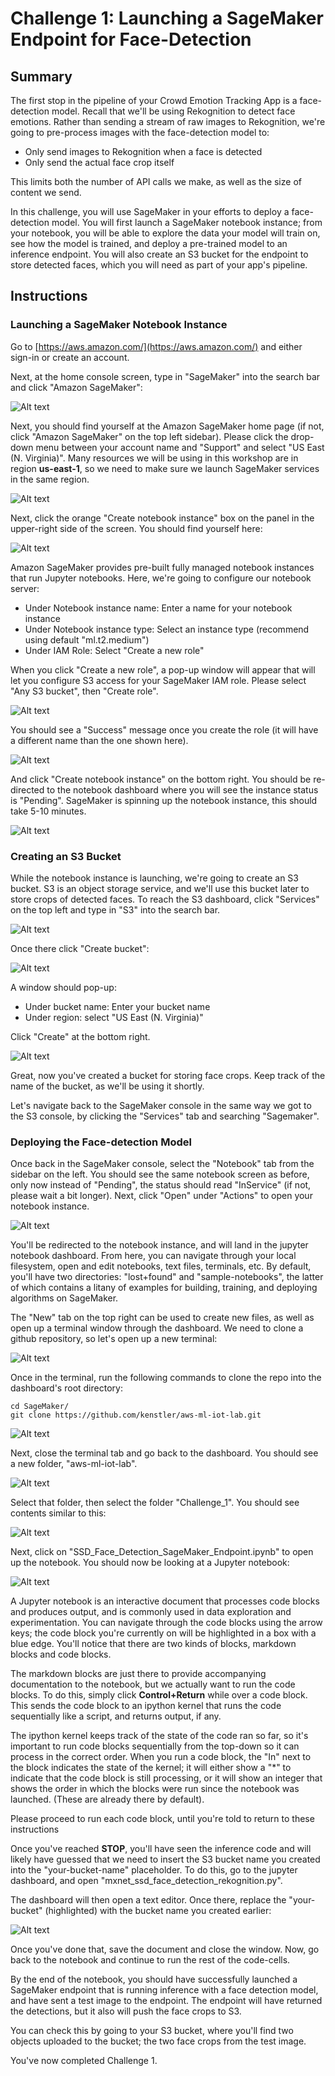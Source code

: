# Challenge 1: Launching a SageMaker Endpoint for Face-Detection

## Summary

The first stop in the pipeline of your Crowd Emotion Tracking App is a face-detection model. Recall that we'll be using Rekognition to detect face emotions. Rather than sending a stream of raw images to Rekognition, we're going to pre-process images with the face-detection model to:
* Only send images to Rekognition when a face is detected
* Only send the actual face crop itself

This limits both the number of API calls we make, as well as the size of content we send.

In this challenge, you will use SageMaker in your efforts to deploy a face-detection model. You will first launch a SageMaker notebook instance; from your notebook, you will be able to explore the data your model will train on, see how the model is trained, and deploy a pre-trained model to an inference endpoint. You will also create an S3 bucket for the endpoint to store detected faces, which you will need as part of your app's pipeline.

## Instructions

### Launching a SageMaker Notebook Instance

Go to [https://aws.amazon.com/](https://aws.amazon.com/) and either sign-in or create an account.

Next, at the home console screen, type in "SageMaker" into the search bar and click "Amazon SageMaker":

![Alt text](../screenshots/console_0.png)

Next, you should find yourself at the Amazon SageMaker home page (if not, click "Amazon SageMaker" on the top left sidebar).
Please click the drop-down menu between your account name and "Support" and select "US East (N. Virginia)". Many resources we will be using in this workshop are in region **us-east-1**, so we need to make sure we launch SageMaker services in the same region.

![Alt text](../screenshots/sagemaker_home_0.png)

Next, click the orange "Create notebook instance" box on the panel in the upper-right side of the screen. You should find yourself here:

![Alt text](../screenshots/create_nb_instance_0.png)

Amazon SageMaker provides pre-built fully managed notebook instances that run Jupyter notebooks. Here, we're going to configure our notebook server:
* Under Notebook instance name: Enter a name for your notebook instance
* Under Notebook instance type: Select an instance type (recommend using default "ml.t2.medium")
* Under IAM Role: Select "Create a new role"

When you click "Create a new role", a pop-up window will appear that will let you configure S3 access for your SageMaker IAM role. Please select "Any S3 bucket", then "Create role".

![Alt text](../screenshots/create_iam_role_0.png)

You should see a "Success" message once you create the role (it will have a different name than the one shown here).

![Alt text](../screenshots/create_nb_instance_1.png)

And click "Create notebook instance" on the bottom right. You should be re-directed to the notebook dashboard where you will see the instance status is "Pending". SageMaker is spinning up the notebook instance, this should take 5-10 minutes.

![Alt text](../screenshots/notebook_dashboard_0.png)

### Creating an S3 Bucket

While the notebook instance is launching, we're going to create an S3 bucket. S3 is an object storage service, and we'll use this bucket later to store crops of detected faces. To reach the S3 dashboard, click "Services" on the top left and type in "S3" into the search bar.

![Alt text](../screenshots/search_s3_0.png)

Once there click "Create bucket":

![Alt text](../screenshots/create_bucket_0.png)

A window should pop-up:
* Under bucket name: Enter your bucket name
* Under region: select "US East (N. Virginia)"

Click "Create" at the bottom right.

![Alt text](../screenshots/create_bucket_1.png)

Great, now you've created a bucket for storing face crops. Keep track of the name of the bucket, as we'll be using it shortly. 

Let's navigate back to the SageMaker console in the same way we got to the S3 console, by clicking the "Services" tab and searching "Sagemaker".

### Deploying the Face-detection Model

Once back in the SageMaker console, select the "Notebook" tab from the sidebar on the left. You should see the same notebook screen as before, only now instead of "Pending", the status should read "InService" (if not, please wait a bit longer). Next, click "Open" under "Actions" to open your notebook instance.

![Alt text](../screenshots/notebook_dashboard_1.png)

You'll be redirected to the notebook instance, and will land in the jupyter notebook dashboard. From here, you can navigate through your local filesystem, open and edit notebooks, text files, terminals, etc. By default, you'll have two directories: "lost+found" and "sample-notebooks", the latter of which contains a litany of examples for building, training, and deploying algorithms on SageMaker.

The "New" tab on the top right can be used to create new files, as well as open up a terminal window through the dashboard. We need to clone a github repository, so let's open up a new terminal:

![Alt text](../screenshots/jupyter_dashboard_1.png)

Once in the terminal, run the following commands to clone the repo into the dashboard's root directory:
```shell
cd SageMaker/
git clone https://github.com/kenstler/aws-ml-iot-lab.git
```
![Alt text](../screenshots/terminal_0.png)

Next, close the terminal tab and go back to the dashboard. You should see a new folder, "aws-ml-iot-lab". 

![Alt text](../screenshots/jupyter_dashboard_2.png)

Select that folder, then select the folder "Challenge_1". You should see contents similar to this:

![Alt text](../screenshots/jupyter_dashboard_3.png)

Next, click on "SSD_Face_Detection_SageMaker_Endpoint.ipynb" to open up the notebook. You should now be looking at a Jupyter notebook:

![Alt text](../screenshots/jupyter_notebook_0.png)

A Jupyter notebook is an interactive document that processes code blocks and produces output, and is commonly used in data exploration and experimentation. You can navigate through the code blocks using the arrow keys; the code block you're currently on will be highlighted in a box with a blue edge. You'll notice that there are two kinds of blocks, markdown blocks and code blocks. 

The markdown blocks are just there to provide accompanying documentation to the notebook, but we actually want to run the code blocks. To do this, simply click **Control+Return** while over a code block. This sends the code block to an ipython kernel that runs the code sequentially like a script, and returns output, if any. 

The ipython kernel keeps track of the state of the code ran so far, so it's important to run code blocks sequentially from the top-down so it can process in the correct order. When you run a code block, the "In" next to the block indicates the state of the kernel; it will either show a "\*" to indicate that the code block is still processing, or it will show an integer that shows the order in which the blocks were run since the notebook was launched. (These are already there by default).

Please proceed to run each code block, until you're told to return to these instructions

Once you've reached **STOP**, you'll have seen the inference code and will likely have guessed that we need to insert the S3 bucket name you created into the "your-bucket-name" placeholder. To do this, go to the jupyter dashboard, and open "mxnet_ssd_face_detection_rekognition.py".

The dashboard will then open a text editor. Once there, replace the "your-bucket" (highlighted) with the bucket name you created earlier:

![Alt text](../screenshots/script_0.png)

Once you've done that, save the document and close the window. Now, go back to the notebook and continue to run the rest of the code-cells.

By the end of the notebook, you should have successfully launched a SageMaker endpoint that is running inference with a face detection model, and have sent a test image to the endpoint. The endpoint will have returned the detections, but it also will push the face crops to S3.

You can check this by going to your S3 bucket, where you'll find two objects uploaded to the bucket; the two face crops from the test image.

You've now completed Challenge 1.
